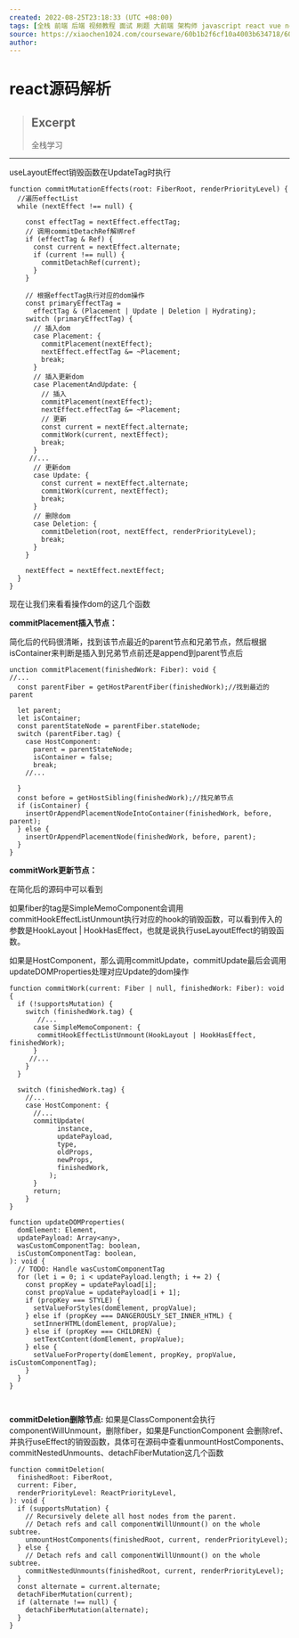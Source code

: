 ```yaml
---
created: 2022-08-25T23:18:33 (UTC +08:00)
tags: [全栈 前端 后端 视频教程 面试 刷题 大前端 架构师 javascript react vue nodejs webpack]
source: https://xiaochen1024.com/courseware/60b1b2f6cf10a4003b634718/60b1b360cf10a4003b634722
author: 
---
```


# react源码解析

> ## Excerpt
> 全栈学习

---
useLayoutEffect销毁函数在UpdateTag时执行

```
function commitMutationEffects(root: FiberRoot, renderPriorityLevel) {
  //遍历effectList
  while (nextEffect !== null) {
     
    const effectTag = nextEffect.effectTag;
    // 调用commitDetachRef解绑ref
    if (effectTag & Ref) {
      const current = nextEffect.alternate;
      if (current !== null) {
        commitDetachRef(current);
      }
    }
     
    // 根据effectTag执行对应的dom操作
    const primaryEffectTag =
      effectTag & (Placement | Update | Deletion | Hydrating);
    switch (primaryEffectTag) {
      // 插入dom
      case Placement: {
        commitPlacement(nextEffect);
        nextEffect.effectTag &= ~Placement;
        break;
      }
      // 插入更新dom
      case PlacementAndUpdate: {
        // 插入
        commitPlacement(nextEffect);
        nextEffect.effectTag &= ~Placement;
        // 更新
        const current = nextEffect.alternate;
        commitWork(current, nextEffect);
        break;
      }
     //...
      // 更新dom
      case Update: {
        const current = nextEffect.alternate;
        commitWork(current, nextEffect);
        break;
      }
      // 删除dom
      case Deletion: {
        commitDeletion(root, nextEffect, renderPriorityLevel);
        break;
      }
    }
     
    nextEffect = nextEffect.nextEffect;
  }
}
```

现在让我们来看看操作dom的这几个函数

**commitPlacement插入节点：**

 简化后的代码很清晰，找到该节点最近的parent节点和兄弟节点，然后根据isContainer来判断是插入到兄弟节点前还是append到parent节点后

```
unction commitPlacement(finishedWork: Fiber): void {
//...
  const parentFiber = getHostParentFiber(finishedWork);//找到最近的parent
     
  let parent;
  let isContainer;
  const parentStateNode = parentFiber.stateNode;
  switch (parentFiber.tag) {
    case HostComponent:
      parent = parentStateNode;
      isContainer = false;
      break;
    //...
     
  }
  const before = getHostSibling(finishedWork);//找兄弟节点
  if (isContainer) {
    insertOrAppendPlacementNodeIntoContainer(finishedWork, before, parent);
  } else {
    insertOrAppendPlacementNode(finishedWork, before, parent);
  }
}
```

**commitWork更新节点：**

 在简化后的源码中可以看到

 如果fiber的tag是SimpleMemoComponent会调用commitHookEffectListUnmount执行对应的hook的销毁函数，可以看到传入的参数是HookLayout | HookHasEffect，也就是说执行useLayoutEffect的销毁函数。

 如果是HostComponent，那么调用commitUpdate，commitUpdate最后会调用updateDOMProperties处理对应Update的dom操作

```
function commitWork(current: Fiber | null, finishedWork: Fiber): void {
  if (!supportsMutation) {
    switch (finishedWork.tag) {
       //...
      case SimpleMemoComponent: {
       commitHookEffectListUnmount(HookLayout | HookHasEffect, finishedWork);
      }
     //...
    }
  }
     
  switch (finishedWork.tag) {
    //...
    case HostComponent: {
      //...
      commitUpdate(
            instance,
            updatePayload,
            type,
            oldProps,
            newProps,
            finishedWork,
          );
      }
      return;
    }
}
```

```
function updateDOMProperties(
  domElement: Element,
  updatePayload: Array<any>,
  wasCustomComponentTag: boolean,
  isCustomComponentTag: boolean,
): void {
  // TODO: Handle wasCustomComponentTag
  for (let i = 0; i < updatePayload.length; i += 2) {
    const propKey = updatePayload[i];
    const propValue = updatePayload[i + 1];
    if (propKey === STYLE) {
      setValueForStyles(domElement, propValue);
    } else if (propKey === DANGEROUSLY_SET_INNER_HTML) {
      setInnerHTML(domElement, propValue);
    } else if (propKey === CHILDREN) {
      setTextContent(domElement, propValue);
    } else {
      setValueForProperty(domElement, propKey, propValue, isCustomComponentTag);
    }
  }
}
     
     
```

**commitDeletion删除节点:** 如果是ClassComponent会执行componentWillUnmount，删除fiber，如果是FunctionComponent 会删除ref、并执行useEffect的销毁函数，具体可在源码中查看unmountHostComponents、commitNestedUnmounts、detachFiberMutation这几个函数

```
function commitDeletion(
  finishedRoot: FiberRoot,
  current: Fiber,
  renderPriorityLevel: ReactPriorityLevel,
): void {
  if (supportsMutation) {
    // Recursively delete all host nodes from the parent.
    // Detach refs and call componentWillUnmount() on the whole subtree.
    unmountHostComponents(finishedRoot, current, renderPriorityLevel);
  } else {
    // Detach refs and call componentWillUnmount() on the whole subtree.
    commitNestedUnmounts(finishedRoot, current, renderPriorityLevel);
  }
  const alternate = current.alternate;
  detachFiberMutation(current);
  if (alternate !== null) {
    detachFiberMutation(alternate);
  }
}
     
```
